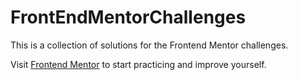 # FrontEndMentorChallenges

This is a collection of solutions for the Frontend Mentor challenges.

Visit [Frontend Mentor](https://www.frontendmentor.io/challenges) to start practicing and improve yourself.
